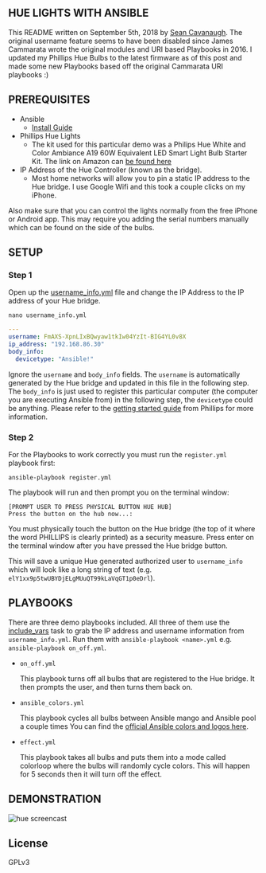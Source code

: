 ## HUE LIGHTS WITH ANSIBLE

This README written on September 5th, 2018 by [Sean Cavanaugh](https://github.com/ipvsean).  The original username feature seems to have been disabled since James Cammarata wrote the original modules and URI based Playbooks in 2016.  I updated my Phillips Hue Bulbs to the latest firmware as of this post and made some new Playbooks based off the original Cammarata URI playbooks :)

## PREREQUISITES

- Ansible
   - [Install Guide](https://www.amazon.com/gp/product/B07D1J5QC7/ref=oh_aui_detailpage_o01_s00?ie=UTF8&psc=1)
- Phillips Hue Lights  
   - The kit used for this particular demo was a Philips Hue White and Color Ambiance A19 60W Equivalent LED Smart Light Bulb Starter Kit.  The link on Amazon can [be found here](https://www.amazon.com/gp/product/B07D1J5QC7/ref=oh_aui_detailpage_o01_s00?ie=UTF8&psc=1)
- IP Address of the Hue Controller (known as the bridge).
   - Most home networks will allow you to pin a static IP address to the Hue bridge.  I use Google Wifi and this took a couple clicks on my iPhone.

Also make sure that you can control the lights normally from the free iPhone or Android app.  This may require you adding the serial numbers manually which can be found on the side of the bulbs.

## SETUP

### Step 1

Open up the [username_info.yml](username_info.yml) file and change the IP Address to the IP address of your Hue bridge.

```nano username_info.yml```

```yaml
---
username: FmAXS-XpnLIxBQwyaw1tkIw04YzIt-BIG4YL0v8X
ip_address: "192.168.86.30"
body_info:
  devicetype: "Ansible!"
```

Ignore the `username` and `body_info` fields.  The `username` is automatically generated by the Hue bridge and updated in this file in the following step.  The `body_info` is just used to register this particular computer (the computer you are executing Ansible from) in the following step, the `devicetype` could be anything.  Please refer to the [getting started guide](https://www.developers.meethue.com/documentation/getting-started) from Phillips for more information.

### Step 2

For the Playbooks to work correctly you must run the `register.yml` playbook first:

```ansible-playbook register.yml```

The playbook will run and then prompt you on the terminal window:

```
[PROMPT USER TO PRESS PHYSICAL BUTTON HUE HUB]
Press the button on the hub now...:
```

You must physically touch the button on the Hue bridge (the top of it where the word PHILLIPS is clearly printed) as a security measure.  Press enter on the terminal window after you have pressed the Hue bridge button.

This will save a unique Hue generated authorized user to `username_info` which will look like a long string of text (e.g. `elY1xx9p5twUBYDjELgMUuQT99kLaVqGT1p0eDrl`).

## PLAYBOOKS  

There are three demo playbooks included.  All three of them use the [include_vars](https://docs.ansible.com/ansible/latest/modules/include_vars_module.html) task to grab the IP address and username information from `username_info.yml`.  Run them with `ansible-playbook <name>.yml` e.g. `ansible-playbook on_off.yml`.

  - `on_off.yml `

    This playbook turns off all bulbs that are registered to the Hue bridge.  It then prompts the user, and then turns them back on.
  - `ansible_colors.yml `

    This playbook cycles all bulbs between Ansible mango and Ansible pool a couple times You can find the [official Ansible colors and logos here](https://www.ansible.com/logos).

  - `effect.yml`

    This playbook takes all bulbs and puts them into a mode called colorloop where the bulbs will randomly cycle colors.  This will happen for 5 seconds then it will turn off the effect.

## DEMONSTRATION

![hue screencast](hue.gif)

## License

GPLv3
